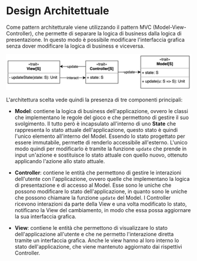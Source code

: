 # Design Architettuale

Come pattern architetturale viene utilizzando il pattern MVC (Model-View-Controller), che permette di separare la logica di business dalla logica di presentazione. In questo modo è possibile modificare l'interfaccia grafica senza dover modificare la logica di business e viceversa.

![Architettura MVC scelta](../img/03-architectural-design/scatan-MVC-immutable.jpg)

L'architettura scelta vede quindi la presenza di tre componenti principali:

- **Model**: contiene la logica di business dell'applicazione, ovvero le classi che implementano le regole del gioco e che permettono di gestire il suo svolgimento.
  Il tutto però è incapsulato all'interno di uno **State** che rappresenta lo stato attuale dell'applicazione, questo stato è quindi l'unico elemento all'interno del Model.
  Essendo lo stato progettato per essere immutabile, permette di renderlo accessibile all'esterno.
  L'unico modo quindi per modificarlo è tramite la funzione `update` che prende in input un'azione e sostituisce lo stato attuale con quello nuovo, ottenuto applicando l'azione allo stato attuale.

- **Controller**: contiene le entità che permettono di gestire le interazioni dell'utente con l'applicazione, ovvero quelle che implementano la logica di presentazione e di accesso al Model.
  Esse sono le uniche che possono modificare lo stato dell'applicazione, in quanto sono le uniche che possono chiamare la funzione `update` del Model.
  I Controller ricevono interazioni da parte della View e una volta modificato lo stato, notificano la View del cambiamento, in modo che essa possa aggiornare la sua interfaccia grafica.

- **View**: contiene le entità che permettono di visualizzare lo stato dell'applicazione all'utente e che ne permetto l'interazione diretta tramite un interfaccia grafica.
  Anche le view hanno al loro interno lo stato dell'applicazione, che viene mantenuto aggiornato dai rispettivi Controller.
